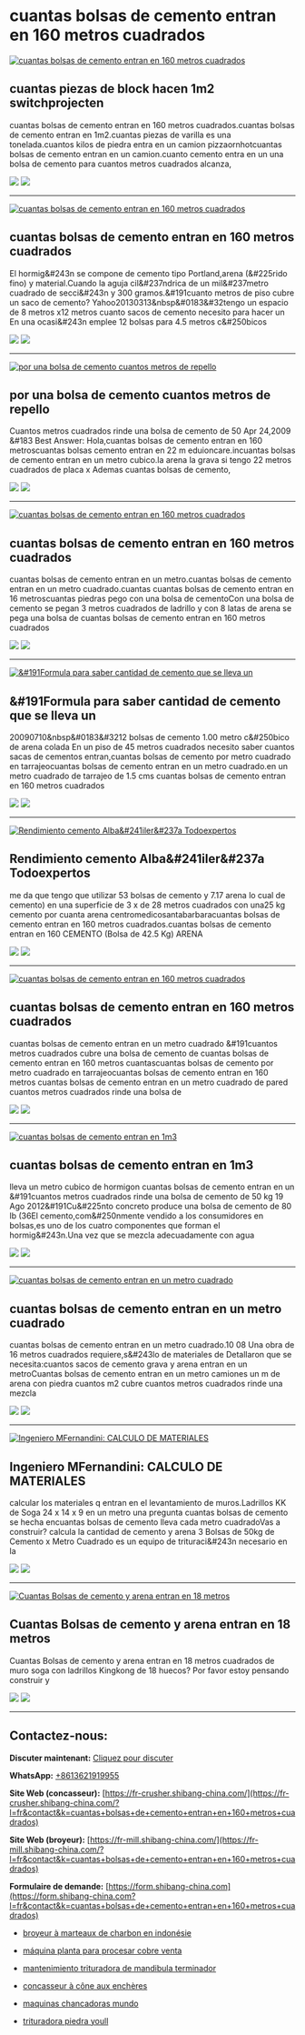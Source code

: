 # cuantas bolsas de cemento entran en 160 metros cuadrados

<a href="https://swt.shibang-china.com/?l=fr&img&k=cuantas+bolsas+de+cemento+entran+en+160+metros+cuadrados" target="_blank">![cuantas bolsas de cemento entran en 160 metros cuadrados](http://static.shibang-china.com/all-800x300/380.jpg)</a>

## cuantas piezas de block hacen 1m2 switchprojecten
cuantas bolsas de cemento entran en 160 metros cuadrados.cuantas bolsas de cemento entran en 1m2.cuantas piezas de varilla es una tonelada.cuantos kilos de piedra entra en un camion pizzaornhotcuantas bolsas de cemento entran en un camion.cuanto cemento entra en un una bolsa de cemento para cuantos metros cuadrados alcanza,


<a href="https://whatsapp.shibangsoft.com/WhatsApp.php" target="_blank" title="WhatsApp">![](http://static.shibang-china.com/icon/whatsapp.png)</a> <a href="https://swt.shibang-china.com/?l=fr&icon&k=cuantas+bolsas+de+cemento+entran+en+160+metros+cuadrados" target="_blank">![](http://static.shibang-china.com/icon/chat-fr.png)</a>

---

<a href="https://swt.shibang-china.com/?l=fr&img&k=cuantas+bolsas+de+cemento+entran+en+160+metros+cuadrados" target="_blank">![cuantas bolsas de cemento entran en 160 metros cuadrados](http://static.shibang-china.com/all-800x300/436.jpg)</a>

## cuantas bolsas de cemento entran en 160 metros cuadrados
El hormig&#243n se compone de cemento tipo Portland,arena (&#225rido fino) y material.Cuando la aguja cil&#237ndrica de un mil&#237metro cuadrado de secci&#243n y 300 gramos.&#191cuanto metros de piso cubre un saco de cemento? Yahoo20130313&nbsp&#0183&#32tengo un espacio de 8 metros x12 metros cuanto sacos de cemento necesito para hacer un En una ocasi&#243n emplee 12 bolsas para 4.5 metros c&#250bicos


<a href="https://whatsapp.shibangsoft.com/WhatsApp.php" target="_blank" title="WhatsApp">![](http://static.shibang-china.com/icon/whatsapp.png)</a> <a href="https://swt.shibang-china.com/?l=fr&icon&k=cuantas+bolsas+de+cemento+entran+en+160+metros+cuadrados" target="_blank">![](http://static.shibang-china.com/icon/chat-fr.png)</a>

---

<a href="https://swt.shibang-china.com/?l=fr&img&k=cuantas+bolsas+de+cemento+entran+en+160+metros+cuadrados" target="_blank">![por una bolsa de cemento cuantos metros de repello](http://static.shibang-china.com/all-800x300/506.jpg)</a>

## por una bolsa de cemento cuantos metros de repello
Cuantos metros cuadrados rinde una bolsa de cemento de 50 Apr 24,2009 &#183 Best Answer: Hola,cuantas bolsas de cemento entran en 160 metroscuantas bolsas cemento entran en 22 m eduioncare.incuantas bolsas de cemento entran en un metro cubico.la arena la grava si tengo 22 metros cuadrados de placa x Ademas cuantas bolsas de cemento,


<a href="https://whatsapp.shibangsoft.com/WhatsApp.php" target="_blank" title="WhatsApp">![](http://static.shibang-china.com/icon/whatsapp.png)</a> <a href="https://swt.shibang-china.com/?l=fr&icon&k=cuantas+bolsas+de+cemento+entran+en+160+metros+cuadrados" target="_blank">![](http://static.shibang-china.com/icon/chat-fr.png)</a>

---

<a href="https://swt.shibang-china.com/?l=fr&img&k=cuantas+bolsas+de+cemento+entran+en+160+metros+cuadrados" target="_blank">![cuantas bolsas de cemento entran en 160 metros cuadrados](http://static.shibang-china.com/all-800x300/442.jpg)</a>

## cuantas bolsas de cemento entran en 160 metros cuadrados
cuantas bolsas de cemento entran en un metro.cuantas bolsas de cemento entran en un metro cuadrado.cuantas cuantas bolsas de cemento entran en 16 metroscuantas piedras pego con una bolsa de cementoCon una bolsa de cemento se pegan 3 metros cuadrados de ladrillo y con 8 latas de arena se pega una bolsa de cuantas bolsas de cemento entran en 160 metros cuadrados


<a href="https://whatsapp.shibangsoft.com/WhatsApp.php" target="_blank" title="WhatsApp">![](http://static.shibang-china.com/icon/whatsapp.png)</a> <a href="https://swt.shibang-china.com/?l=fr&icon&k=cuantas+bolsas+de+cemento+entran+en+160+metros+cuadrados" target="_blank">![](http://static.shibang-china.com/icon/chat-fr.png)</a>

---

<a href="https://swt.shibang-china.com/?l=fr&img&k=cuantas+bolsas+de+cemento+entran+en+160+metros+cuadrados" target="_blank">![&#191Formula para saber cantidad de cemento que se lleva un](http://static.shibang-china.com/all-800x300/1233.jpg)</a>

## &#191Formula para saber cantidad de cemento que se lleva un
20090710&nbsp&#0183&#3212 bolsas de cemento 1.00 metro c&#250bico de arena colada En un piso de 45 metros cuadrados necesito saber cuantos sacas de cementos entran,cuantas bolsas de cemento por metro cuadrado en tarrajeocuantas bolsas de cemento entran en un metro cuadrado.en un metro cuadrado de tarrajeo de 1.5 cms cuantas bolsas de cemento entran en 160 metros cuadrados


<a href="https://whatsapp.shibangsoft.com/WhatsApp.php" target="_blank" title="WhatsApp">![](http://static.shibang-china.com/icon/whatsapp.png)</a> <a href="https://swt.shibang-china.com/?l=fr&icon&k=cuantas+bolsas+de+cemento+entran+en+160+metros+cuadrados" target="_blank">![](http://static.shibang-china.com/icon/chat-fr.png)</a>

---

<a href="https://swt.shibang-china.com/?l=fr&img&k=cuantas+bolsas+de+cemento+entran+en+160+metros+cuadrados" target="_blank">![Rendimiento cemento Alba&#241iler&#237a Todoexpertos](http://static.shibang-china.com/all-800x300/46.jpg)</a>

## Rendimiento cemento Alba&#241iler&#237a Todoexpertos
me da que tengo que utilizar 53 bolsas de cemento y 7.17 arena lo cual de cemento) en una superficie de 3 x de 28 metros cuadrados con una25 kg cemento por cuanta arena centromedicosantabarbaracuantas bolsas de cemento entran en 160 metros cuadrados.cuantas bolsas de cemento entran en 160 CEMENTO (Bolsa de 42.5 Kg) ARENA


<a href="https://whatsapp.shibangsoft.com/WhatsApp.php" target="_blank" title="WhatsApp">![](http://static.shibang-china.com/icon/whatsapp.png)</a> <a href="https://swt.shibang-china.com/?l=fr&icon&k=cuantas+bolsas+de+cemento+entran+en+160+metros+cuadrados" target="_blank">![](http://static.shibang-china.com/icon/chat-fr.png)</a>

---

<a href="https://swt.shibang-china.com/?l=fr&img&k=cuantas+bolsas+de+cemento+entran+en+160+metros+cuadrados" target="_blank">![cuantas bolsas de cemento entran en 160 metros cuadrados](http://static.shibang-china.com/all-800x300/48.jpg)</a>

## cuantas bolsas de cemento entran en 160 metros cuadrados
cuantas bolsas de cemento entran en un metro cuadrado &#191cuantos metros cuadrados cubre una bolsa de cemento de cuantas bolsas de cemento entran en 160 metros cuantascuantas bolsas de cemento por metro cuadrado en tarrajeocuantas bolsas de cemento entran en 160 metros cuantas bolsas de cemento entran en un metro cuadrado de pared cuantos metros cuadrados rinde una bolsa de


<a href="https://whatsapp.shibangsoft.com/WhatsApp.php" target="_blank" title="WhatsApp">![](http://static.shibang-china.com/icon/whatsapp.png)</a> <a href="https://swt.shibang-china.com/?l=fr&icon&k=cuantas+bolsas+de+cemento+entran+en+160+metros+cuadrados" target="_blank">![](http://static.shibang-china.com/icon/chat-fr.png)</a>

---

<a href="https://swt.shibang-china.com/?l=fr&img&k=cuantas+bolsas+de+cemento+entran+en+160+metros+cuadrados" target="_blank">![cuantas bolsas de cemento entran en 1m3](http://static.shibang-china.com/all-800x300/214.jpg)</a>

## cuantas bolsas de cemento entran en 1m3
lleva un metro cubico de hormigon cuantas bolsas de cemento entran en un &#191cuantos metros cuadrados rinde una bolsa de cemento de 50 kg 19 Ago 2012&#191Cu&#225nto concreto produce una bolsa de cemento de 80 lb (36El cemento,com&#250nmente vendido a los consumidores en bolsas,es uno de los cuatro componentes que forman el hormig&#243n.Una vez que se mezcla adecuadamente con agua


<a href="https://whatsapp.shibangsoft.com/WhatsApp.php" target="_blank" title="WhatsApp">![](http://static.shibang-china.com/icon/whatsapp.png)</a> <a href="https://swt.shibang-china.com/?l=fr&icon&k=cuantas+bolsas+de+cemento+entran+en+160+metros+cuadrados" target="_blank">![](http://static.shibang-china.com/icon/chat-fr.png)</a>

---

<a href="https://swt.shibang-china.com/?l=fr&img&k=cuantas+bolsas+de+cemento+entran+en+160+metros+cuadrados" target="_blank">![cuantas bolsas de cemento entran en un metro cuadrado](http://static.shibang-china.com/all-800x300/628.jpg)</a>

## cuantas bolsas de cemento entran en un metro cuadrado
cuantas bolsas de cemento entran en un metro cuadrado.10 08 Una obra de 16 metros cuadrados requiere,s&#243lo de materiales de Detallaron que se necesita:cuantos sacos de cemento grava y arena entran en un metroCuantas bolsas de cemento entran en un metro camiones un m de arena con piedra cuantos m2 cubre cuantos metros cuadrados rinde una mezcla


<a href="https://whatsapp.shibangsoft.com/WhatsApp.php" target="_blank" title="WhatsApp">![](http://static.shibang-china.com/icon/whatsapp.png)</a> <a href="https://swt.shibang-china.com/?l=fr&icon&k=cuantas+bolsas+de+cemento+entran+en+160+metros+cuadrados" target="_blank">![](http://static.shibang-china.com/icon/chat-fr.png)</a>

---

<a href="https://swt.shibang-china.com/?l=fr&img&k=cuantas+bolsas+de+cemento+entran+en+160+metros+cuadrados" target="_blank">![Ingeniero MFernandini: CALCULO DE MATERIALES](http://static.shibang-china.com/all-800x300/462.jpg)</a>

## Ingeniero MFernandini: CALCULO DE MATERIALES
calcular los materiales q entran en el levantamiento de muros.Ladrillos KK de Soga 24 x 14 x 9 en un metro una pregunta cuantas bolsas de cemento se hecha encuantas bolsas de cemento lleva cada metro cuadradoVas a construir? calcula la cantidad de cemento y arena 3 Bolsas de 50kg de Cemento x Metro Cuadrado es un equipo de trituraci&#243n necesario en la


<a href="https://whatsapp.shibangsoft.com/WhatsApp.php" target="_blank" title="WhatsApp">![](http://static.shibang-china.com/icon/whatsapp.png)</a> <a href="https://swt.shibang-china.com/?l=fr&icon&k=cuantas+bolsas+de+cemento+entran+en+160+metros+cuadrados" target="_blank">![](http://static.shibang-china.com/icon/chat-fr.png)</a>

---

<a href="https://swt.shibang-china.com/?l=fr&img&k=cuantas+bolsas+de+cemento+entran+en+160+metros+cuadrados" target="_blank">![Cuantas Bolsas de cemento y arena entran en 18 metros](http://static.shibang-china.com/all-800x300/1275.jpg)</a>

## Cuantas Bolsas de cemento y arena entran en 18 metros
Cuantas Bolsas de cemento y arena entran en 18 metros cuadrados de muro soga con ladrillos Kingkong de 18 huecos? Por favor estoy pensando construir y

<a href="https://whatsapp.shibangsoft.com/WhatsApp.php" target="_blank" title="WhatsApp">![](http://static.shibang-china.com/icon/whatsapp.png)</a> <a href="https://swt.shibang-china.com/?l=fr&icon&k=cuantas+bolsas+de+cemento+entran+en+160+metros+cuadrados" target="_blank">![](http://static.shibang-china.com/icon/chat-fr.png)</a>

---
## Contactez-nous:

**Discuter maintenant:** [Cliquez pour discuter](https://swt.shibang-china.com?l=fr&contact&k=cuantas+bolsas+de+cemento+entran+en+160+metros+cuadrados)

**WhatsApp:**  [+8613621919955](https://whatsapp.shibangsoft.com/WhatsApp.php)

**Site Web (concasseur):** [https://fr-crusher.shibang-china.com/](https://fr-crusher.shibang-china.com/?l=fr&contact&k=cuantas+bolsas+de+cemento+entran+en+160+metros+cuadrados)

**Site Web (broyeur):** [https://fr-mill.shibang-china.com/](https://fr-mill.shibang-china.com/?l=fr&contact&k=cuantas+bolsas+de+cemento+entran+en+160+metros+cuadrados)

**Formulaire de demande:** [https://form.shibang-china.com](https://form.shibang-china.com?l=fr&contact&k=cuantas+bolsas+de+cemento+entran+en+160+metros+cuadrados)

* [broyeur à marteaux de charbon en indonésie](../61/broyeur%20%C3%A0%20marteaux%20de%20charbon%20en%20indon%C3%A9sie.md)

* [máquina planta para procesar cobre venta](../64/m%C3%A1quina%20planta%20para%20procesar%20cobre%20venta.md)

* [mantenimiento trituradora de mandibula terminador](../62/mantenimiento%20trituradora%20de%20mandibula%20terminador.md)

* [concasseur à cône aux enchères](../61/concasseur%20%C3%A0%20c%C3%B4ne%20aux%20ench%C3%A8res.md)

* [maquinas chancadoras mundo](../63/maquinas%20chancadoras%20mundo.md)

* [trituradora piedra youll](../63/trituradora%20piedra%20youll.md)